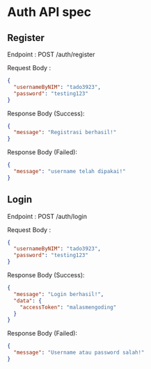 # Auth API spec

## Register

Endpoint : POST /auth/register

Request Body :

```json
{
  "usernameByNIM": "tado3923",
  "password": "testing123"
}
```

Response Body (Success):

```json
{
  "message": "Registrasi berhasil!"
}
```

Response Body (Failed):

```json
{
  "message": "username telah dipakai!"
}
```

## Login

Endpoint : POST /auth/login

Request Body :

```json
{
  "usernameByNIM": "tado3923",
  "password": "testing123"
}
```

Response Body (Success):

```json
{
  "message": "Login berhasil!",
  "data": {
    "accessToken": "malasmengoding"
  }
}
```

Response Body (Failed):

```json
{
  "message": "Username atau password salah!"
}
```
